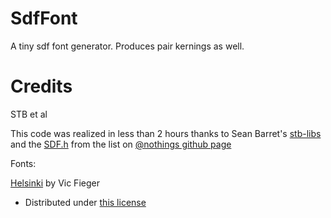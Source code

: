 
SdfFont
=======

A tiny sdf font generator.
Produces pair kernings as well.


Credits
=======

STB et al

This code was realized in less than 2 hours thanks to Sean Barret's [stb-libs](https://github.com/nothings/stb) and the [SDF.h](https://github.com/memononen/SDF) from the list
on [@nothings github page](https://github.com/nothings/stb/blob/master/docs/other_libs.md)

Fonts:

[Helsinki](http://www.fontsquirrel.com/helsinki) by Vic Fieger
- Distributed under [this license](http://www.fontsquirrel.com/license/helsinki)